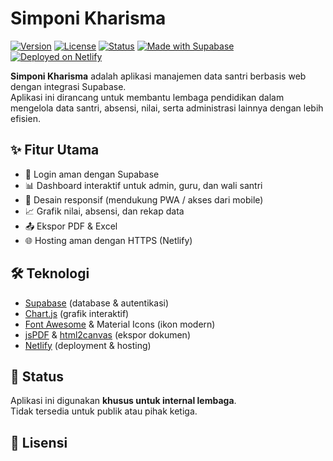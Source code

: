# Simponi Kharisma

[![Version](https://img.shields.io/badge/version-v1.0.0-orange)]()
[![License](https://img.shields.io/badge/license-Proprietary-red)](./LICENSE)
[![Status](https://img.shields.io/badge/status-Internal%20Use-blue)]()
[![Made with Supabase](https://img.shields.io/badge/Made%20with-Supabase-green)](https://supabase.com/)
[![Deployed on Netlify](https://img.shields.io/badge/Deployed%20on-Netlify-brightgreen)](https://www.netlify.com/)

**Simponi Kharisma** adalah aplikasi manajemen data santri berbasis web dengan integrasi Supabase.  
Aplikasi ini dirancang untuk membantu lembaga pendidikan dalam mengelola data santri, absensi, nilai, serta administrasi lainnya dengan lebih efisien.

## ✨ Fitur Utama
- 🔐 Login aman dengan Supabase
- 📊 Dashboard interaktif untuk admin, guru, dan wali santri
- 📱 Desain responsif (mendukung PWA / akses dari mobile)
- 📈 Grafik nilai, absensi, dan rekap data
- 📤 Ekspor PDF & Excel
- 🌐 Hosting aman dengan HTTPS (Netlify)

## 🛠️ Teknologi
- [Supabase](https://supabase.com/) (database & autentikasi)
- [Chart.js](https://www.chartjs.org/) (grafik interaktif)
- [Font Awesome](https://fontawesome.com/) & Material Icons (ikon modern)
- [jsPDF](https://github.com/parallax/jsPDF) & [html2canvas](https://html2canvas.hertzen.com/) (ekspor dokumen)
- [Netlify](https://www.netlify.com/) (deployment & hosting)

## 📌 Status
Aplikasi ini digunakan **khusus untuk internal lembaga**.  
Tidak tersedia untuk publik atau pihak ketiga.

## 📜 Lisensi

